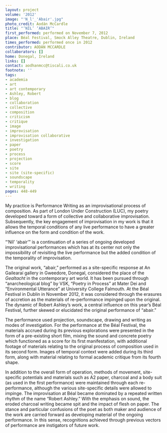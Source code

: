 ```yaml
---
layout: project
volume: '2012'
image: "'N_l'_'Abair'.jpg"
photo_credit: Aodán McCardle
title: "‘NÍL’ ‘ABAIR’"
first_performed: performed on November 7, 2012
place: Béal Festival, Smock Alley Theatre, Dublin, Ireland
times_performed: performed once in 2012
contributor: AODÁN MCCARDLE
collaborators: []
home: Donegal, Ireland
links: []
contact: aodhanmcc@tiscali.co.uk
footnote: ''
tags:
- academia
- art
- art contemporary
- Ashley, Robert
- blog
- collaboration
- collective
- composition
- criticism
- critique
- image
- improvisation
- improvisation collaborative
- investigation
- paper
- poetry
- process
- projection
- score
- site
- site (site-specific)
- soundscape
- temporality
- writing
pages: 448-449
---
```


My practice is Performance Writing as an improvisational process of composition. As part of London Under Construction (LUC), my poetry developed toward a form of collective and collaborative improvisation. Subsequently, the key engagement of improvisation in my work is that it allows the temporal conditions of any live performance to have a greater influence on the form and condition of the work.

“‘Níl’ ‘abair’” is a continuation of a series of ongoing developed improvisational performances which has at its center not only the impossibility of revisiting the live performance but the added condition of the temporality of improvisation.

The original work, “abair,” performed as a site-specific response at An Gailearaí gallery in Gweedore, Donegal, considered the place of the _Gealtacht_ in the contemporary art world. It has been pursued through “anarcheological blog” by VSK, “Poetry in Process” at Mater Dei and “Environmental Utterance” at University College Falmouth. At the Béal Festival in Dublin in November 2012, it was considered through the erasures of accretion as the materials of re-performance impinged upon the original. The dynamic of Robert Ashley’s work, a central influence on this year’s Béal Festival, further skewed or elucidated the original performance of “abair.”

The performance used projection, soundscape, drawing and writing as modes of investigation. For the performance at the Béal Festival, the materials accrued during its previous explorations were presented in the form of a pre-existing short film, mixing the sound and concrete poetry which functioned as a score for its first manifestation, with additional footage of materials relating to the original process of composition used in its second form. Images of temporal context were added during its third form, along with material relating to formal academic critique from its fourth shape.

In addition to the overall form of operation, methods of movement, site-specific potentials and materials such as A2 paper, charcoal and a body suit (as used in the first performance) were maintained through each re-performance, although the various site-specific details were allowed to impinge. The improvisation at Béal became dominated by a repeated written rhythm of the name “Robert Ashley.” With the emphasis on sound, the eroded charcoal writing became spit and the impact of flesh on paper. The stance and particular confusions of the poet as both maker and audience of the work are carried forward as developing material of the ongoing performance. In this sense, recognitions achieved through previous vectors of performance are instigators of future work.
